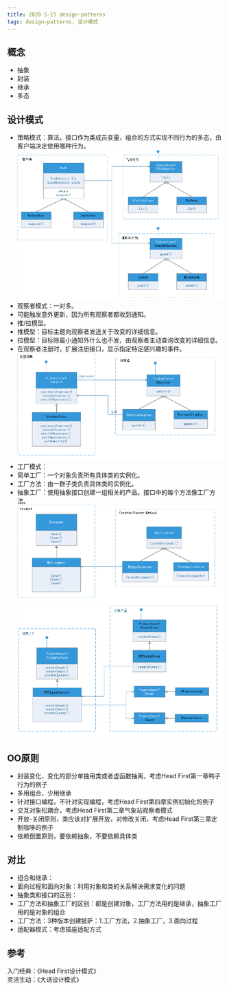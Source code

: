 ```yaml
---
title: 2020-5-15 design-patterns
tags: design-patterns, 设计模式
---
```



## **概念**     
+ 抽象      
+ 封装      
+ 继承      
+ 多态       

## **设计模式**     
+ 策略模式：算法。接口作为类成员变量，组合的方式实现不同行为的多态，由客户端决定使用哪种行为。      
![stargey](png/design-pattern-strategy.png)
+ 观察者模式：一对多。     
+ 可能触发意外更新，因为所有观察者都收到通知。    
+ 推/拉模型。    
+ 推模型：目标主题向观察者发送关于改变的详细信息。     
+ 拉模型：目标除最小通知外什么也不发，由观察者主动查询改变的详细信息。   
+ 在观察者注册时，扩展注册接口，显示指定特定感兴趣的事件。      
![stargey](png/design-pattern-observer.png)
+ 工厂模式： 
+ 简单工厂：一个对象负责所有具体类的实例化。     
+ 工厂方法：由一群子类负责具体类的实例化。      
+ 抽象工厂：使用抽象接口创建一组相关的产品。接口中的每个方法像工厂方法。      
![stargey](png/design-pattern-factory1.png)
![stargey](png/design-pattern-factory2.png)

## **OO原则**     
+ 封装变化，变化的部分单独用类或者虚函数抽离，考虑Head First第一章鸭子行为的例子           
+ 多用组合，少用继承       
+ 针对接口编程，不针对实现编程，考虑Head First第四章实例初始化的例子     
+ 交互对象松耦合，考虑Head First第二章气象站观察者模式             
+ 开放-关闭原则，类应该对扩展开放，对修改关闭，考虑Head First第三章定制咖啡的例子      
+ 依赖倒置原则，要依赖抽象，不要依赖具体类       

## **对比**     
+ 组合和继承：    
+ 面向过程和面向对象：利用对象和类的关系解决需求变化的问题        
+ 抽象类和接口的区别：    
+ 工厂方法和抽象工厂的区别：都是创建对象，工厂方法用的是继承，抽象工厂用的是对象的组合     
+ 工厂方法：3种版本创建披萨：1.工厂方法，2.抽象工厂，3.面向过程      
+ 适配器模式：考虑插座适配方式      


## **参考**     
入门经典：《Head First设计模式》     
灵活生动：《大话设计模式》       